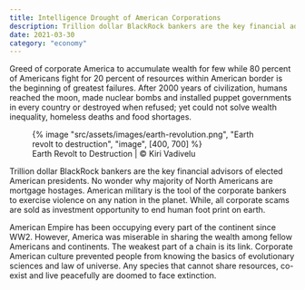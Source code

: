 ```yaml
---
title: Intelligence Drought of American Corporations
description: Trillion dollar BlackRock bankers are the key financial advisors of elected American presidents
date: 2021-03-30
category: "economy"
---
```


Greed of corporate America to accumulate wealth for few while 80 percent of Americans fight for 20 percent of resources within American border is the beginning of greatest failures. After 2000 years of civilization, humans reached the moon, made nuclear bombs and installed puppet governments in every country or destroyed when refused; yet could not solve wealth inequality, homeless deaths and food shortages.

<!-- excerpt -->

<figure>
{% image "src/assets/images/earth-revolution.png", "Earth revolt to destruction", "image", [400, 700] %}
<figcaption>Earth Revolt to Destruction | © Kiri Vadivelu</figcaption>
</figure>

Trillion dollar BlackRock bankers are the key financial advisors of elected American presidents. No wonder why majority of North Americans are mortgage hostages. American military is the tool of the corporate bankers to exercise violence on any nation in the planet. While, all corporate scams are sold as investment opportunity to end human foot print on earth.

American Empire has been occupying every part of the continent since WW2. However, America was miserable in sharing the wealth among fellow Americans and continents. The weakest part of a chain is its link. Corporate American culture prevented people from knowing the basics of evolutionary sciences and law of universe. Any species that cannot share resources, co-exist and live peacefully are doomed to face extinction.
